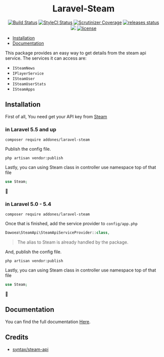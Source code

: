 <h1 align="center">Laravel-Steam</h1>

<p align="center">
    <a href="https://travis-ci.com/addones/Laravel-Steam"><img src="https://travis-ci.com/addones/Laravel-Steam.svg?branch=master" alt="Build Status"></a>
    <a href="https://github.styleci.io/repos/137112887"><img src="https://github.styleci.io/repos/137112887/shield" alt="StyleCI Status"></a>
    <a href="https://scrutinizer-ci.com/g/addones/Laravel-Steam"><img src="https://img.shields.io/scrutinizer/coverage/g/addones/Laravel-Steam.svg?style=flat-square" alt="Scrutinizer Coverage"></a>
    <a href="https://github.com/addones/Laravel-Steam/releases"><img src="https://poser.pugx.org/addones/laravel-steam/v/stable?format=flat-square" alt="releases status"></a>
    <a href="https://packagist.org/packages/addones/Laravel-Steam"><img src="https://poser.pugx.org/addones/laravel-steam/downloads?format=flat-square"></a>
    <a href="https://github.com/addones/Laravel-Steam/blob/master/LICENSE"><img src="https://poser.pugx.org/addones/laravel-steam/license?format=flat-square" alt="license"></a>
</p>

- [Installation](#installation)
- [Documentation](#documentation)

This package provides an easy way to get details from the steam api service.  The services it can access are:

- `ISteamNews`
- `IPlayerService`
- `ISteamUser`
- `ISteamUserStats`
- `ISteamApps`

## Installation

First of all, You need get your API key from [Steam](https://steamcommunity.com/dev/apikey)

### in Laravel 5.5 and up

```
composer require addones/laravel-steam
```

Publish the config file.

```
php artisan vendor:publish
```

Lastly, you can using Steam class in controller use namespace top of that file

```php
use Steam;
```

🎉

### in Laravel 5.0 - 5.4

```
composer require addones/laravel-steam
```

Once that is finished, add the service provider to `config/app.php`

```php
Dawoea\SteamApi\SteamApiServiceProvider::class,
```

> The alias to Steam is already handled by the package.

And, publish the config file.

```
php artisan vendor:publish
```

Lastly, you can using Steam class in controller use namespace top of that file

```php
use Steam;
```

🎉

## Documentation

You can find the full documentation [Here](https://github.com/addones/Laravel-Steam/wiki).

## Credits
- [syntax/steam-api](https://github.com/syntaxerrors/Steam)
